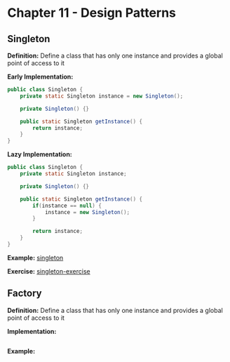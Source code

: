 # Chapter 11 - Design Patterns

## Singleton

**Definition:**
Define a class that has only one instance and provides a global point of access to it

**Early Implementation:**
```java
public class Singleton {
    private static Singleton instance = new Singleton();

    private Singleton() {}

    public static Singleton getInstance() {
        return instance;
    }
}
```

**Lazy Implementation:**
```java
public class Singleton {
    private static Singleton instance;

    private Singleton() {}

    public static Singleton getInstance() {
        if(instance == null) {
            instance = new Singleton();
        }

        return instance;
    }
}
```

**Example:** [singleton](https://github.com/AgueroMishel/singleton)

**Exercise:** [singleton-exercise](https://github.com/AgueroNS/singleton-exercise)

## Factory

**Definition:**
Define a class that has only one instance and provides a global point of access to it

**Implementation:**
```java
```

**Example:** []()
